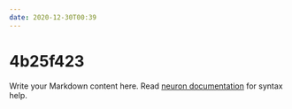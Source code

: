 ```yaml
---
date: 2020-12-30T00:39
---
```


# 4b25f423

Write your Markdown content here. Read [neuron documentation](https://neuron.zettel.page/2011404.html) for syntax help.

